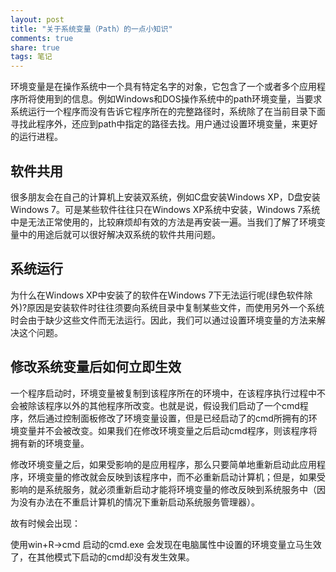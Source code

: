 ```yaml
---
layout: post
title: "关于系统变量（Path）的一点小知识" 
comments: true
share: true
tags: 笔记
---
```


环境变量是在操作系统中一个具有特定名字的对象，它包含了一个或者多个应用程序所将使用到的信息。例如Windows和DOS操作系统中的path环境变量，当要求系统运行一个程序而没有告诉它程序所在的完整路径时，系统除了在当前目录下面寻找此程序外，还应到path中指定的路径去找。用户通过设置环境变量，来更好的运行进程。

## 软件共用 ##

很多朋友会在自己的计算机上安装双系统，例如C盘安装Windows XP，D盘安装Windows 7。可是某些软件往往只在Windows XP系统中安装，Windows 7系统中是无法正常使用的，比较麻烦却有效的方法是再安装一遍。当我们了解了环境变量中的用途后就可以很好解决双系统的软件共用问题。

## 系统运行 ##

为什么在Windows XP中安装了的软件在Windows 7下无法运行呢(绿色软件除外)?原因是安装软件时往往须要向系统目录中复制某些文件，而使用另外一个系统时会由于缺少这些文件而无法运行。因此，我们可以通过设置环境变量的方法来解决这个问题。

## 修改系统变量后如何立即生效 ##

一个程序启动时，环境变量被复制到该程序所在的环境中，在该程序执行过程中不会被除该程序以外的其他程序所改变。也就是说，假设我们启动了一个cmd程序，然后通过控制面板修改了环境变量设置，但是已经启动了的cmd所拥有的环境变量并不会被改变。如果我们在修改环境变量之后启动cmd程序，则该程序将拥有新的环境变量。


修改环境变量之后，如果受影响的是应用程序，那么只要简单地重新启动此应用程序，环境变量的修改就会反映到该程序中，而不必重新启动计算机；但是，如果受影响的是系统服务，就必须重新启动才能将环境变量的修改反映到系统服务中（因为没有办法在不重启计算机的情况下重新启动系统服务管理器）。

故有时候会出现：

使用win+R->cmd 启动的cmd.exe 会发现在电脑属性中设置的环境变量立马生效了，在其他模式下启动的cmd却没有发生效果。

